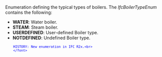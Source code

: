 Enumeration defining the typical types of boilers. The _IfcBoilerTypeEnum_ contains the following:

* **WATER**: Water boiler.
* **STEAM**: Steam boiler.
* **USERDEFINED**: User-defined Boiler type.
* **NOTDEFINED**: Undefined Boiler type.

> <font color="#0000ff" size="-1">
    	HISTORY: New enumeration in IFC R2x.<br>
    	</font>